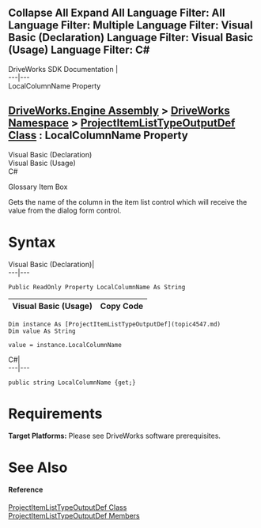 Collapse All Expand All Language Filter: All  Language Filter: Multiple  Language Filter: Visual Basic (Declaration) Language Filter: Visual Basic (Usage) Language Filter: C#  
---  
DriveWorks SDK Documentation  |   
---|---  
LocalColumnName Property   
  
[DriveWorks.Engine Assembly](topic2156.md) > [DriveWorks Namespace](topic2159.md) > [ProjectItemListTypeOutputDef Class](topic4547.md) : LocalColumnName Property  
---  
  
Visual Basic (Declaration)    
Visual Basic (Usage)    
C# 

Glossary Item Box

Gets the name of the column in the item list control which will receive the value from the dialog form control. 

# Syntax

Visual Basic (Declaration)|   
---|---  
      
    
    Public ReadOnly Property LocalColumnName As String  
  
Visual Basic (Usage)| Copy Code  
---|---  
      
    
    Dim instance As [ProjectItemListTypeOutputDef](topic4547.md)
    Dim value As String
     
    value = instance.LocalColumnName  
  
C#|   
---|---  
      
    
    public string LocalColumnName {get;}  
  
# Requirements

**Target Platforms:** Please see DriveWorks software prerequisites.

# See Also

#### Reference

[ProjectItemListTypeOutputDef Class](topic4547.md)   
[ProjectItemListTypeOutputDef Members](topic4548.md)


